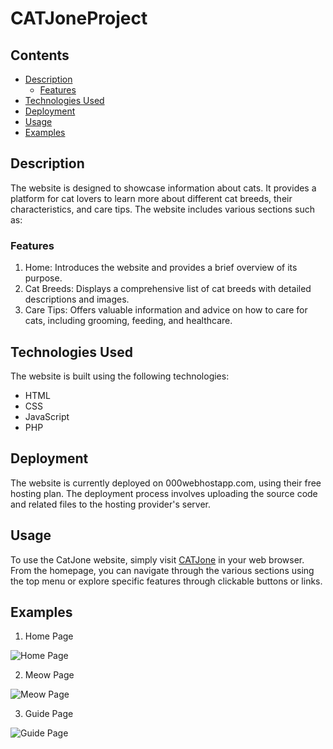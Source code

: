 # CATJoneProject

## Contents
* [Description](#Description)
  * [Features](#Features)
* [Technologies Used](#Technologies-Used)
* [Deployment](#Deployment)
* [Usage](#Usage)
* [Examples](#Examples)

## Description
The website is designed to showcase information about cats. It provides a platform for cat lovers to learn more about different cat breeds, their characteristics, and care tips. The website includes various sections such as:

### Features
1. Home: Introduces the website and provides a brief overview of its purpose.
2. Cat Breeds: Displays a comprehensive list of cat breeds with detailed descriptions and images. <br>
3. Care Tips: Offers valuable information and advice on how to care for cats, including grooming, feeding, and healthcare.

## Technologies Used
The website is built using the following technologies:

* HTML
* CSS
* JavaScript
* PHP


## Deployment
The website is currently deployed on 000webhostapp.com, using their free hosting plan. The deployment process involves uploading the source code and related files to the hosting provider's server.

## Usage
To use the CatJone website, simply visit [CATJone](https://catjone.000webhostapp.com) in your web browser. From the homepage, you can navigate through the various sections using the top menu or explore specific features through clickable buttons or links.

## Examples

1. Home Page

![Home Page](https://cdn.discordapp.com/attachments/806864849488707587/1110068062192947250/image.png)

2. Meow Page

![Meow Page](https://cdn.discordapp.com/attachments/806864849488707587/1110068122003705866/image.png)

3. Guide Page

![Guide Page](https://cdn.discordapp.com/attachments/806864849488707587/1110075714453114971/image.png)
